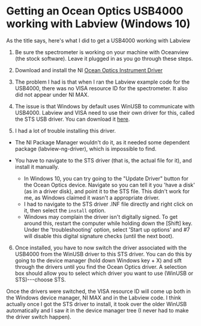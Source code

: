 # Getting an Ocean Optics USB4000 working with Labview (Windows 10)

As the title says, here's what I did to get a USB4000 working with Labview

1. Be sure the spectrometer is working on your machine with Oceanview (the stock software). Leave it plugged in as
you go through these steps.

2. Download and install the NI [Ocean Optics Instrument Driver](http://sine.ni.com/apps/utf8/niid_web_display.download_page?p_id_guid=7833BD4A31DA1274E04400144FB7D21D)

3. The problem I had is that when I ran the Labview example code for the USB4000, there was no VISA resource ID for the spectrometer.  It
also did not appear under NI MAX.

4. The issue is that Windows by default uses WinUSB to communicate with USB4000.  Labview and VISA need to use their own
driver for this, called the STS USB driver.  You can download it [here](http://sine.ni.com/apps/utf8/niid_web_display.download_page?p_id_guid=A4A691E2F9B24D8EE0440021287E6A9E).

5. I had a lot of trouble installing this driver.  

* The NI Package Manager wouldn't do it, as it needed some 
dependent package (labview-ng-driver), which is impossible to find.

* You have to navigate to the STS driver (that is, the actual file for it), and install it manually. 
    * In Windows 10, you can try going to the "Update Driver" button for the Ocean Optics device.  Navigate so you can 
    tell it you 'have a disk' (as in a driver disk), and point it to the STS file.  This didn't work for me, as Windows claimed it wasn't a appropriate driver.
    * I had to navigate to the STS driver .INF file directly and right click on it, then select the `install` option.
    * Windows may complain the driver isn't digitally signed.  To get around this, restart the computer
    while holding down the [Shift] key.  Under the 'troubleshooting' option, select 'Start up options' and #7 will disable this digital
    signature checks (until the next boot).

6. Once installed, you have to now switch the driver associated with the USB4000 from the WinUSB
driver to this STS driver. You can do this by going to the device manager (hold down Windows key + X)
and sift through the drivers until you find the Ocean Optics driver.  A selection box should allow you
to select which driver you want to use (WinUSB or STS)---choose STS.

Once the drivers were switched, the VISA resource ID will come up both in the Windows device manager, NI MAX and
in the Labview code.  I think actually once I got the STS driver to install, it took over the older
WinUSB automatically and I saw it in the device manager tree (I never had to make the driver switch happen).




